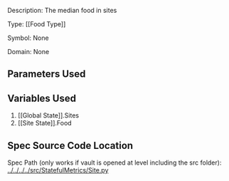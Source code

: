 Description: The median food in sites

Type: [[Food Type]]

Symbol: None

Domain: None

## Parameters Used

## Variables Used
1. [[Global State]].Sites
2. [[Site State]].Food


## Spec Source Code Location

Spec Path (only works if vault is opened at level including the src folder): [../../../../src/StatefulMetrics/Site.py](../../../../src/StatefulMetrics/Site.py)

